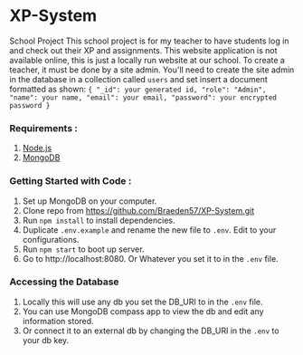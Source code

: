 # XP-System

School Project
This school project is for my teacher to have students
log in and check out their XP and assignments.
This website application is not available online, this is just a locally run website at our school.
To create a teacher, it must be done by a site admin. You'll need to create the site admin in the
database in a collection called `users` and set insert a document formatted as shown:
`
{
  "_id": your generated id,
  "role": "Admin",
  "name": your name,
  "email": your email,
  "password": your encrypted password
}
`

### Requirements :
1.  [Node.js](https://nodejs.org/en/)
1.  [MongoDB](https://docs.mongodb.com/manual/administration/install-community/)

### Getting Started with Code  :
1. Set up MongoDB on your computer.
2. Clone repo from https://github.com/Braeden57/XP-System.git
3. Run `npm install` to install dependencies.
4. Duplicate `.env.example` and rename the new file to `.env`. Edit to your configurations.
1. Run `npm start` to boot up server.
1. Go to http://localhost:8080. Or Whatever you set it to in the `.env` file.

### Accessing the Database
1. Locally this will use any db you set the DB_URI to in the `.env` file.
1. You can use MongoDB compass app to view the db and edit any information stored.
2. Or connect it to an external db by changing the DB_URI in the `.env` to your db key.
